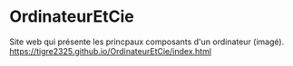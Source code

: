 # OrdinateurEtCie
Site web qui présente les princpaux composants d'un ordinateur (imagé).
https://tigre2325.github.io/OrdinateurEtCie/index.html
